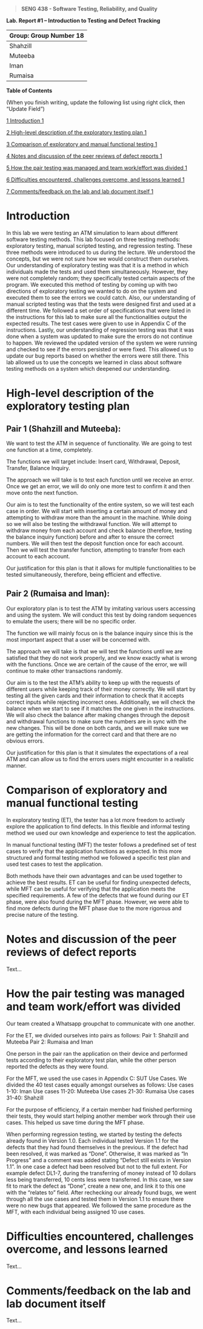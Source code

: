 >   **SENG 438 - Software Testing, Reliability, and Quality**

**Lab. Report \#1 – Introduction to Testing and Defect Tracking**

| Group: Group Number  18   |
|-----------------|
| Shahzill      |   
| Muteeba      |   
| Iman      |   
| Rumaisa      |   


**Table of Contents**

(When you finish writing, update the following list using right click, then
“Update Field”)

[1 Introduction	1](#_Toc439194677)

[2 High-level description of the exploratory testing plan	1](#_Toc439194678)

[3 Comparison of exploratory and manual functional testing	1](#_Toc439194679)

[4 Notes and discussion of the peer reviews of defect reports	1](#_Toc439194680)

[5 How the pair testing was managed and team work/effort was
divided	1](#_Toc439194681)

[6 Difficulties encountered, challenges overcome, and lessons
learned	1](#_Toc439194682)

[7 Comments/feedback on the lab and lab document itself	1](#_Toc439194683)

# Introduction

In this lab we were testing an ATM simulation to learn about different software testing methods. This lab focused on three testing methods: exploratory testing, manual scripted testing, and regression testing. These three methods were introduced to us during the lecture. We understood the concepts, but we were not sure how we would construct them ourselves. Our understanding of exploratory testing was that it is a method in which individuals made the tests and used them simultaneously. However, they were not completely random; they specifically tested certain aspects of the program. We executed this method of testing by coming up with two directions of exploratory testing we wanted to do on the system and executed them to see the errors we could catch. Also, our understanding of manual scripted testing was that the tests were designed first and used at a different time. We followed a set order of specifications that were listed in the instructions for this lab to make sure all the functionalities output the expected results. The test cases were given to use in Appendix C of the instructions. Lastly, our understanding of regression testing was that it was done when a system was updated to make sure the errors do not continue to happen. We reviewed the updated version of the system we were running and checked to see if the errors persisted or were fixed. This allowed us to update our bug reports based on whether the errors were still there.  This lab allowed us to use the concepts we learned in class about software testing methods on a system which deepened our understanding.

# High-level description of the exploratory testing plan

## Pair 1 (Shahzill and Muteeba): 

We want to test the ATM in sequence of functionality. We are going to test one function at a time, completely. 

The functions we will target include: Insert card, Withdrawal, Deposit, Transfer, Balance Inquiry. 

The approach we will take is to test each function until we receive an error. Once we get an error, we will do only one more test to confirm it and then move onto the next function.

Our aim is to test the functionality of the entire system, so we will test each case in order. We will start with inserting a certain amount of money and attempting to withdraw more than the amount in the machine. While doing so we will also be testing the withdrawal function. We will attempt to withdraw money from each account and check balance (therefore, testing the balance inquiry function) before and after to ensure the correct numbers. We will then test the deposit function once for each account. Then we will test the transfer function, attempting to transfer from each account to each account. 

Our justification for this plan is that it allows for multiple functionalities to be tested simultaneously, therefore, being efficient and effective. 

## Pair 2 (Rumaisa and Iman): 

Our exploratory plan is to test the ATM by imitating various users accessing and using the system. We will conduct this test by doing random sequences to emulate the users; there will be no specific order.

The function we will mainly focus on is the balance inquiry since this is the most important aspect that a user will be concerned with.

The approach we will take is that we will test the functions until we are satisfied that they do not work properly, and we know exactly what is wrong with the functions. Once we are certain of the cause of the error, we will continue to make other transactions randomly. 

Our aim is to the test the ATM’s ability to keep up with the requests of different users while keeping track of their money correctly. We will start by testing all the given cards and their information to check that it accepts correct inputs while rejecting incorrect ones. Additionally, we will check the balance when we start to see if it matches the one given in the instructions. We will also check the balance after making changes through the deposit and withdrawal functions to make sure the numbers are in sync with the new changes. This will be done on both cards, and we will make sure we are getting the information for the correct card and that there are no obvious errors. 

Our justification for this plan is that it simulates the expectations of a real ATM and can allow us to find the errors users might encounter in a realistic manner. 

# Comparison of exploratory and manual functional testing

In exploratory testing (ET), the tester has a lot more freedom to actively explore the application to find defects. In this flexible and informal testing method we used our own knowledge and experience to test the application. 

In manual functional testing (MFT) the tester follows a predefined set of test cases to verify that the application functions as expected. In this more structured and formal testing method we followed a specific test plan and used test cases to test the application.

Both methods have their own advantages and can be used together to achieve the best results. ET can be useful for finding unexpected defects, while MFT can be useful for verifying that the application meets the specified requirements. A few of the defects that we found during our ET phase, were also found during the MFT phase. However, we were able to find more defects during the MFT phase due to the more rigorous and precise nature of the testing.


# Notes and discussion of the peer reviews of defect reports

Text…

# How the pair testing was managed and team work/effort was divided 

Our team created a Whatsapp groupchat to communicate with one another. 

For the ET, we divided ourselves into pairs as follows:
Pair 1: Shahzill and Muteeba 
Pair 2: Rumaisa and Iman

One person in the pair ran the application on their device and performed tests according to their exploratory test plan, while the other person reported the defects as they were found.

For the MFT, we used the use cases in Appendix C: SUT Use Cases. We divided the 40 test cases equally amongst ourselves as follows:
Use cases 1-10: Iman
Use cases 11-20: Muteeba
Use cases 21-30: Rumaisa
Use cases 31-40: Shahzill

For the purpose of efficiency, if a certain member had finished performing their tests, they would start helping another member work through their use cases. This helped us save time during the MFT phase. 

When performing regression testing, we started by testing the defects already found in Version 1.0. Each individual tested Version 1.1 for the defects that they had found themselves in the previous. If the defect had been resolved, it was marked as “Done”. Otherwise, it was marked as “In Progress” and a comment was added stating “Defect still exists in Version 1.1”. In one case a defect had been resolved but not to the full extent. For example defect DL1-7, during the transferring of money instead of 10 dollars less being transferred, 10 cents less were transferred. In this case, we saw fit to mark the defect as “Done”, create a new one, and link it to this one with the “relates to” field. After rechecking our already found bugs, we went through all the use cases and tested them in Version 1.1 to ensure there were no new bugs that appeared. We followed the same procedure as the MFT, with each individual being assigned 10 use cases. 


# Difficulties encountered, challenges overcome, and lessons learned

Text…

# Comments/feedback on the lab and lab document itself

Text…
